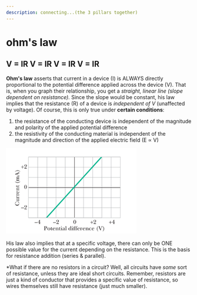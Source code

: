 ```yaml
---
description: connecting...(the 3 pillars together)
---
```


# ohm's law

## V = IR           V = IR          V = IR            V = IR

**Ohm's law** asserts that current in a device (I) is ALWAYS directly proportional to the potential difference applied across the device (V). That is, when you graph their relationship, you get a _straight, linear line (slope dependent on resistance)._ Since the slope would be constant, his law implies that the resistance (R) of a device is _independent of V_ (unaffected by voltage). Of course, this is only true under **certain conditions**:&#x20;

1. the resistance of the conducting device is independent of the magnitude and polarity of the applied potential difference
2. the resistivity of the conducting material is independent of the magnitude and direction of the applied electric field (E ∝ V)

![plot of i vs. V when device is 1000 Ω resistor](<../.gitbook/assets/image (21).png>)

His law also implies that at a specific voltage, there can only be ONE possible value for the current depending on the resistance. This is the basis for resistance addition (series & parallel).

\*What if there are no resistors in a circuit? Well, all circuits have _some_ sort of resistance, unless they are ideal short circuits. Remember, resistors are just a kind of conductor that provides a specific value of resistance, so wires themselves still have resistance (just much smaller).

